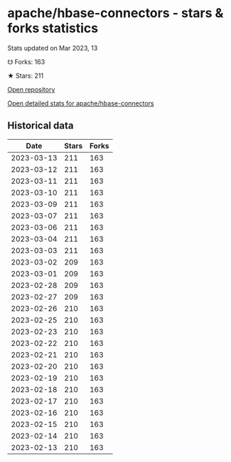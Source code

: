 # apache/hbase-connectors - stars & forks statistics

Stats updated on Mar 2023, 13

☋ Forks: 163

★ Stars: 211

[Open repository](https://github.com/apache/hbase-connectors)

[Open detailed stats for apache/hbase-connectors](https://reviewgithub.com/rep/apache/hbase-connectors)

## Historical data
| Date | Stars | Forks |
|------|-------|-------|
| 2023-03-13 | 211 | 163 | 
| 2023-03-12 | 211 | 163 | 
| 2023-03-11 | 211 | 163 | 
| 2023-03-10 | 211 | 163 | 
| 2023-03-09 | 211 | 163 | 
| 2023-03-07 | 211 | 163 | 
| 2023-03-06 | 211 | 163 | 
| 2023-03-04 | 211 | 163 | 
| 2023-03-03 | 211 | 163 | 
| 2023-03-02 | 209 | 163 | 
| 2023-03-01 | 209 | 163 | 
| 2023-02-28 | 209 | 163 | 
| 2023-02-27 | 209 | 163 | 
| 2023-02-26 | 210 | 163 | 
| 2023-02-25 | 210 | 163 | 
| 2023-02-23 | 210 | 163 | 
| 2023-02-22 | 210 | 163 | 
| 2023-02-21 | 210 | 163 | 
| 2023-02-20 | 210 | 163 | 
| 2023-02-19 | 210 | 163 | 
| 2023-02-18 | 210 | 163 | 
| 2023-02-17 | 210 | 163 | 
| 2023-02-16 | 210 | 163 | 
| 2023-02-15 | 210 | 163 | 
| 2023-02-14 | 210 | 163 | 
| 2023-02-13 | 210 | 163 | 

